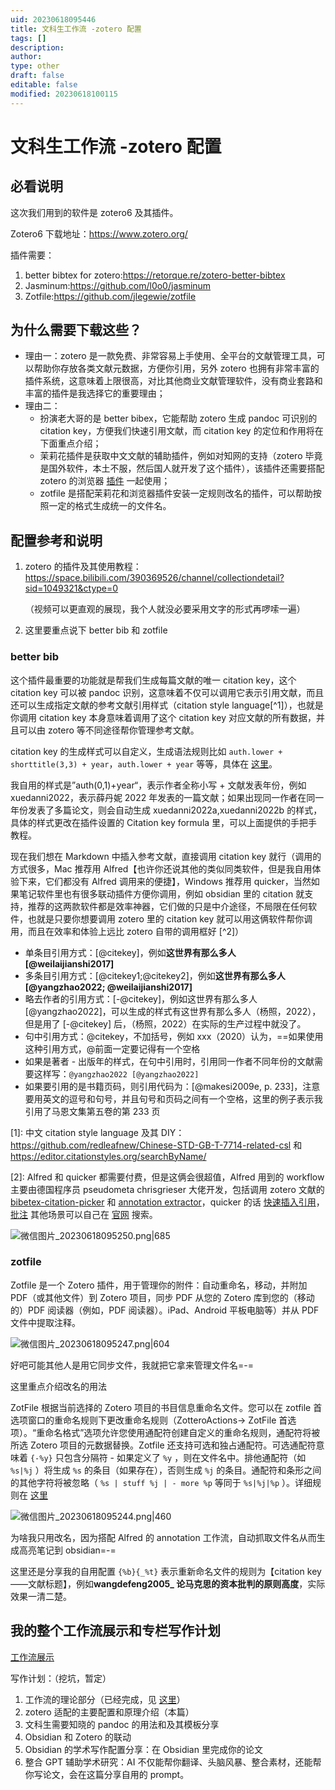 ```yaml
---
uid: 20230618095446
title: 文科生工作流 -zotero 配置
tags: []
description: 
author: 
type: other
draft: false
editable: false
modified: 20230618100115
---
```


# 文科生工作流 -zotero 配置

## 必看说明

这次我们用到的软件是 zotero6 及其插件。

Zotero6 下载地址：<https://www.zotero.org/>

插件需要：

1. better bibtex for zotero:<https://retorque.re/zotero-better-bibtex>
2. Jasminum:<https://github.com/l0o0/jasminum>
3. Zotfile:<https://github.com/jlegewie/zotfile>

## 为什么需要下载这些？

- 理由一：zotero 是一款免费、非常容易上手使用、全平台的文献管理工具，可以帮助你存放各类文献元数据，方便你引用，另外 zotero 也拥有非常丰富的插件系统，这意味着上限很高，对比其他商业文献管理软件，没有商业套路和丰富的插件是我选择它的重要理由；
- 理由二：
  - 扮演老大哥的是 better bibex，它能帮助 zotero 生成 pandoc 可识别的 citation key，方便我们快速引用文献，而 citation key 的定位和作用将在下面重点介绍；
  - 茉莉花插件是获取中文文献的辅助插件，例如对知网的支持（zotero 毕竟是国外软件，本土不服，然后国人就开发了这个插件），该插件还需要搭配 zotero 的浏览器 [插件](https://chrome.google.com/webstore/detail/zotero-connector/ekhagklcjbdpajgpjgmbionohlpdbjgc) 一起使用；
  - zotfile 是搭配茉莉花和浏览器插件安装一定规则改名的插件，可以帮助按照一定的格式生成统一的文件名。

## 配置参考和说明

1. zotero 的插件及其使用教程：<https://space.bilibili.com/390369526/channel/collectiondetail?sid=1049321&ctype=0>

   （视频可以更直观的展现，我个人就没必要采用文字的形式再啰嗦一遍）

2. 这里要重点说下 better bib 和 zotfile

### better bib

这个插件最重要的功能就是帮我们生成每篇文献的唯一 citation key，这个 citation key 可以被 pandoc 识别，这意味着不仅可以调用它表示引用文献，而且还可以生成指定文献的参考文献引用样式（citation style language[^1]），也就是你调用 citation key 本身意味着调用了这个 citation key 对应文献的所有数据，并且可以由 zotero 等不同途径帮你管理参考文献。

citation key 的生成样式可以自定义，生成语法规则比如 `auth.lower + shorttitle(3,3) + year`，`auth.lower + year` 等等，具体在 [这里](https://retorque.re/zotero-better-bibtex/citing/#functions)。

我自用的样式是”auth(0,1)+year“，表示作者全称小写 + 文献发表年份，例如 xuedanni2022，表示薛丹妮 2022 年发表的一篇文献；如果出现同一作者在同一年份发表了多篇论文，则会自动生成 xuedanni2022a,xuedanni2022b 的样式，具体的样式更改在插件设置的 Citation key formula 里，可以上面提供的手把手教程。

现在我们想在 Markdown 中插入参考文献，直接调用 citation key 就行（调用的方式很多，Mac 推荐用 Alfred【也许你还说其他的类似同类软件，但是我自用体验下来，它们都没有 Alfred 调用来的便捷】，Windows 推荐用 quicker，当然如果笔记软件里也有很多联动插件方便你调用，例如 obsidian 里的 citation 就支持，推荐的这两款软件都是效率神器，它们做的只是中介途径，不局限在任何软件，也就是只要你想要调用 zotero 里的 citation key 就可以用这俩软件帮你调用，而且在效率和体验上远比 zotero 自带的调用框好 [^2]）

- 单条目引用方式：[@citekey]，例如**这世界有那么多人 [@weilaijianshi2017]**
- 多条目引用方式：[@citekey1;@citekey2]，例如**这世界有那么多人 [@yangzhao2022; @weilaijianshi2017]**
- 略去作者的引用方式：[-@citekey]，例如这世界有那么多人 [@yangzhao2022]，可以生成的样式有这世界有那么多人（杨照，2022），但是用了 [-@citekey] 后，（杨照，2022）在实际的生产过程中就没了。
- 句中引用方式：@citekey，不加括号，例如 xxx（2020）认为，==如果使用这种引用方式，@前面一定要记得有一个空格
- 如果是著者 - 出版年的样式，在句中引用时，引用同一作者不同年份的文献需要这样写：`@yangzhao2022 [@yangzhao2022]`
- 如果要引用的是书籍页码，则引用代码为：[@makesi2009e, p. 233]，注意要用英文的逗号和句号，并且句号和页码之间有一个空格，这里的例子表示我引用了马恩文集第五卷的第 233 页

[1]: 中文 citation style language 及其 DIY：<https://github.com/redleafnew/Chinese-STD-GB-T-7714-related-csl> 和 <https://editor.citationstyles.org/searchByName/>

[2]: Alfred 和 quicker 都需要付费，但是这俩会很超值，Alfred 用到的 workflow 主要由德国程序员 pseudometa chrisgrieser 大佬开发，包括调用 zotero 文献的 [bibetex-citation-picker](https://github.com/chrisgrieser/alfred-bibtex-citation-picker) 和 [annotation extractor](https://github.com/chrisgrieser/pdf-annotation-extractor-alfred)，quicker 的话 [快速插入引用](https://getquicker.net/Sharedaction?code=2b761521-8216-4442-3bdc-08d95984e346)，[批注](https://getquicker.net/Sharedaction?code=f1cc5785-c68f-4bee-4729-08da2019a39f) 其他场景可以自己在 [官网](https://getquicker.net/) 搜索。

![微信图片_20230618095250.png|685](https://cdn.pkmer.cn/images/%E5%BE%AE%E4%BF%A1%E5%9B%BE%E7%89%87_20230618095250.png!pkmer)

### zotfile

Zotfile 是一个 Zotero 插件，用于管理你的附件：自动重命名，移动，并附加 PDF（或其他文件）到 Zotero 项目，同步 PDF 从您的 Zotero 库到您的（移动的）PDF 阅读器（例如，PDF 阅读器）。iPad、Android 平板电脑等）并从 PDF 文件中提取注释。

![微信图片_20230618095247.png|604](https://cdn.pkmer.cn/images/%E5%BE%AE%E4%BF%A1%E5%9B%BE%E7%89%87_20230618095247.png!pkmer)

好吧可能其他人是用它同步文件，我就把它拿来管理文件名=-=

这里重点介绍改名的用法

ZotFile 根据当前选择的 Zotero 项目的书目信息重命名文件。您可以在 zotfile 首选项窗口的重命名规则下更改重命名规则（ZotteroActions-> ZotFile 首选项）。“重命名格式”选项允许您使用通配符创建自定义的重命名规则，通配符将被所选 Zotero 项目的元数据替换。Zotfile 还支持可选和独占通配符。可选通配符意味着 `{-%y}` 只包含分隔符 - 如果定义了 `%y` ，则在文件名中。排他通配符（如 `%s|%j` ）将生成 `%s` 的条目（如果存在），否则生成 `%j` 的条目。通配符和条形之间的其他字符将被忽略（ `%s | stuff %j | - more %p` 等同于 `%s|%j|%p` ）。详细规则在 [这里](http://zotfile.com/#renaming-rules)

![微信图片_20230618095244.png|460](https://cdn.pkmer.cn/images/%E5%BE%AE%E4%BF%A1%E5%9B%BE%E7%89%87_20230618095244.png!pkmer)

为啥我只用改名，因为搭配 Alfred 的 annotation 工作流，自动抓取文件名从而生成高亮笔记到 obsidian=-=

这里还是分享我的自用配置 `{%b}{_%t}` 表示重新命名文件的规则为【citation key——文献标题】，例如**wangdefeng2005_ 论马克思的资本批判的原则高度**，实际效果一清二楚。

## 我的整个工作流展示和专栏写作计划

[工作流展示](https://www.bilibili.com/video/BV1sa4y1g71R/?spm_id_from=333.999.0.0)

写作计划：（挖坑，暂定）

1. 工作流的理论部分（已经完成，见 [这里](https://pkmer.cn/Pkmer-Docs/30-%E7%9F%A5%E8%AF%86%E7%AE%A1%E7%90%86%E5%BA%94%E7%94%A8/%E5%AD%A6%E6%9C%AF%E7%A0%94%E7%A9%B6/%E6%96%87%E7%A7%91%E7%94%9F%E7%9A%84%E5%AD%A6%E6%9C%AF%E7%9F%A5%E8%AF%86%E7%AE%A1%E7%90%86%E5%B7%A5%E4%BD%9C%E6%B5%81-%E4%B8%8A%E7%AF%87/)）
2. zotero 适配的主要配置和原理介绍（本篇）
3. 文科生需要知晓的 pandoc 的用法和及其模板分享
4. Obsidian 和 Zotero 的联动
5. Obsidian 的学术写作配置分享：在 Obsidian 里完成你的论文
6. 整合 GPT 辅助学术研究：AI 不仅能帮你翻译、头脑风暴、整合素材，还能帮你写论文，会在这篇分享自用的 prompt。















